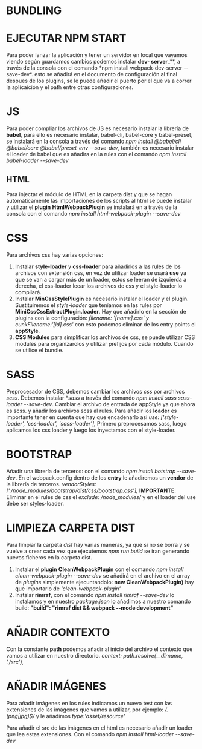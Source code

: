 # BUNDLING

# EJECUTAR NPM START

Para poder lanzar la aplicación y tener un servidor en local que vayamos viendo según guardamos cambios podemos instalar **dev- server**\_\**, a través de la consola con el comando *npm install webpack-dev-server --save-dev\*. esto se añadirá en el documento de configuración al final despues de los plugins, se le puede añadir el puerto por el que va a correr la aplicaición y el path entre otras configuraciones.

# JS

Para poder compliar los archivos de JS es necesario instalar la librería de **babel**, para ello es necesario instalar, babel-cli, babel-core y babel-preset, se instalará en la consola a través del comando _npm install @babel/cli @babel/core @babel/preset-env --save-dev_, también es necesario instalar el loader de babel que es añadira en la rules con el comando _npm install babel-loader --save-dev_

## HTML

Para injectar el módulo de HTML en la carpeta dist y que se hagan automáticamente las importaciones de los scripts al html se puede instalar y utilizar el **plugin** **HtmlWebpackPlugin** se instalará en a través de la consola con el comando _npm install html-webpack-plugin --save-dev_

# CSS

Para archivos css hay varias opciones:

1. Instalar **style-loader** y **css-loader** para añadirlos a las rules de los archivos con extensión css, en vez de utilizar loader se usará **use** ya que se van a cargar más de un loader, estos se leeran de izquierda a derecha, el css-loader leear los archivos de css y el style-loader lo compilará.
2. Instalar **MinCssStylePlugin** es necesario instalar el loader y el plugin. Sustituiremos el _style-loader_ que teníamos en las rules por **MiniCssCssExtractPlugin.loader**.
   Hay que añadirlo en la sección de plugins con la configuración: _filename: '[name].css' y cunkFilename:'[id].css'_ con esto podemos eliminar de los entry points el **appStyle**.
3. **CSS Modules** para simplificar los archivos de css, se puede utilizar CSS modules para organizarolos y utilizar prefijos por cada módulo. Cuando se utilice el bundle.

# SASS

Preprocesador de CSS, debemos cambiar los archivos _css_ por archivos _scss_.
Debemos instalar \*_sass_ a través del comando _npm install sass sass-loader --save-dev_. Cambiar el archivo de entrada de appStyle ya que ahora es scss.
y añadir los archivos scss al rules.
Para añadir los **loader** es importante tener en cuenta que hay que encadenarlo asi _use: ['style-loader', 'css-loader', 'sass-loader'],_ Primero preprocesamos sass, luego aplicamos los css loader y luego los inyectamos con el style-loader.

# BOOTSTRAP

Añadir una librería de terceros: con el comando _npm install botstrap --save-dev_. En el webpack.config dentro de los **entry** le añadiremos un **vendor** de la librería de terceros. _vendorStyles: ['./node_modules/bootstrap/dist/css/bootstrap.css'],_
**IMPORTANTE**: Eliminar en el rules de css el _exclude: /node_modules/_ y en el loader del use debe ser styles-loader.

# LIMPIEZA CARPETA DIST

Para limpiar la carpeta _dist_ hay varias maneras, ya que si no se borra y se vuelve a crear cada vez que ejecutemos _npm run build_ se iran generando nuevos ficheros en la carpeta dist.

1. Instalar el **plugin** **CleanWebpackPlugin** con el comando _npm install clean-webpack-plugin --save-dev_ se añadirá en el archivo en el array de _plugins_ simplemente ejecuntandolo: **new CleanWebpackPlugin)** hay que importarlo de _'clean-webpack-plugin'_
2. Instalar **rimraf**, con el comando _npm install rimraf --save-dev_ lo instalamos y en nuestro _package.json_ lo añadimos a nuestro comando build: **"build": "rimraf dist && webpack --mode development"**

# AÑADIR CONTEXTO

Con la constante **path** podemos añadir al inicio del archivo el contexto que vamos a utilizar en nuestro directorio. _context: path.resolve(\_\_dirname, './src'),_

# AÑADIR IMÁGENES

Para añadir imágenes en los rules indicamos un nuevo test con las extensiones de las imágenes que vamos a utilizar, por ejemplo: _/\.(png|jpg)$/_ y le añadimos _type:'asset/resource'_

Para añadir el src de las imágenes en el html es necesario añadir un loader que lea estas extensiones. Con el comando _npm install html-loader --save-dev_
